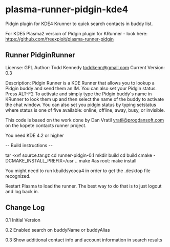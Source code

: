 # plasma-runner-pidgin-kde4
Pidgin plugin for KDE4 Krunner to quick search contacts in buddy list.

For KDE5 Plasma2 version of Pidgin plugin for KRunner - look here: https://github.com/freexploit/plasma-runner-pidgin

Runner PidginRunner
----------------------
License: GPL
Author: Todd Kennedy <toddkenn@gmail.com>
Current Version: 0.3

Description: Pidgin Runner is a KDE Runner that allows you to lookup a Pidgin buddy and send them an IM. You can also set your Pidgin status. Press ALT-F2 To activate and simply type the Pidgin buddy's name in KRunner to look them up and then select the name of the buddy to activate the chat window. You can also set you pidgin status by typing setstatus <status> where status is one of five available: online, offline, away, busy, or invisible.

This code is based on the work done by Dan Vratil <vratil@progdansoft.com> on the kopete contacts runner project.

You need KDE 4.2 or higher

-- Build instructions --

  tar -xvf source.tar.gz
  cd runner-pidgin-0.1
  mkdir build
  cd build
  cmake -DCMAKE_INSTALL_PREFIX=/usr ..
  make
  #as root:
  make install

You might need to run kbuildsycoca4
in order to get the .desktop file recognized.

Restart Plasma to load the runner. The best way to do that is to just logout and log back in.

Change Log
---------------------------
0.1 Initial Version

0.2 Enabled search on buddyName or buddyAlias

0.3 Show additional contact info and account information in search results

